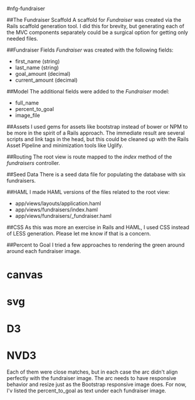#nfg-fundraiser

##The Fundraiser Scaffold
A scaffold for *Fundraiser* was created via the Rails scaffold generation tool. I did this for brevity, but generating each of the MVC components separately could be a surgical option for getting only needed files.

##Fundraiser Fields 
*Fundraiser* was created with the following fields:

* first_name (string)
* last_name (string)
* goal_amount (decimal)
* current_amount (decimal)

##Model
The additional fields were added to the *Fundraiser* model:

* full_name
* percent_to_goal
* image_file
 
##Assets
I used gems for assets like bootstrap instead of bower or NPM to be more in the spirit of a Rails approach. The immediate result are several scripts and link tags in the head, but this could be cleaned up with the Rails Asset Pipeline and minimization tools like Uglify.

##Routing
The root view is route mapped to the *index* method of the *fundraisers* controller.

##Seed Data
There is a seed data file for populating the database with six fundraisers.

##HAML 
I made HAML versions of the files related to the root view:

* app/views/layouts/application.haml
* app/views/fundraisers/index.haml
* app/views/fundraisers/_fundraiser.haml

##CSS
As this was more an exercise in Rails and HAML, I used CSS instead of LESS generation. Please let me know if that is a concern.

##Percent to Goal
I tried a few approaches to rendering the green around around each fundraiser image.

# canvas
# svg
# D3
# NVD3

Each of them were close matches, but in each case the arc didn't align perfectly with the fundraiser image. The arc needs to have responsive behavior and resize just as the Bootstrap responsive image does. For now, I'v listed the percent_to_goal as text under each fundraiser image. 


